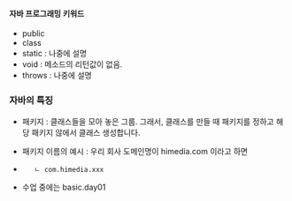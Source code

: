 
#### 자바 프로그래밍 키워드 

- public 
- class
- static : 나중에 설명
- void : 메소드의 리턴값이 없음.
- throws : 나중에 설명

### 자바의 특징 

- 패키지 : 클래스들을 모아 놓은 그룹. 그래서, 클래스를 만들 때 패키지를
정하고 해당 패키지 않에서 클래스 생성합니다.

+ 패키지 이름의 예시 : 우리 회사 도메인명이 himedia.com 이라고 하면
+        ㄴ com.himedia.xxx
+ 수업 중에는 basic.day01